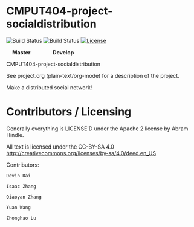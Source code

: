 CMPUT404-project-socialdistribution
===================================

![Build Status](https://travis-ci.org/404-SpongeBob-SquarePants/CMPUT404-project-socialdistribution.svg?branch=master)
![Build Status](https://travis-ci.org/404-SpongeBob-SquarePants/CMPUT404-project-socialdistribution.svg?branch=develop)
[![License](https://img.shields.io/badge/License-Apache%202.0-blue.svg)](https://opensource.org/licenses/Apache-2.0)

&nbsp;&nbsp;&nbsp;&nbsp;**Master**&nbsp;&nbsp;&nbsp;&nbsp;&nbsp;&nbsp;&nbsp;&nbsp;&nbsp;&nbsp;&nbsp;&nbsp;&nbsp;&nbsp;&nbsp;**Develop** 

CMPUT404-project-socialdistribution

See project.org (plain-text/org-mode) for a description of the project.

Make a distributed social network!

Contributors / Licensing
========================

Generally everything is LICENSE'D under the Apache 2 license by Abram Hindle.

All text is licensed under the CC-BY-SA 4.0 http://creativecommons.org/licenses/by-sa/4.0/deed.en_US

Contributors:

    Devin Dai 

    Isaac Zhang

    Qiaoyan Zhang

    Yuan Wang

    Zhonghao Lu